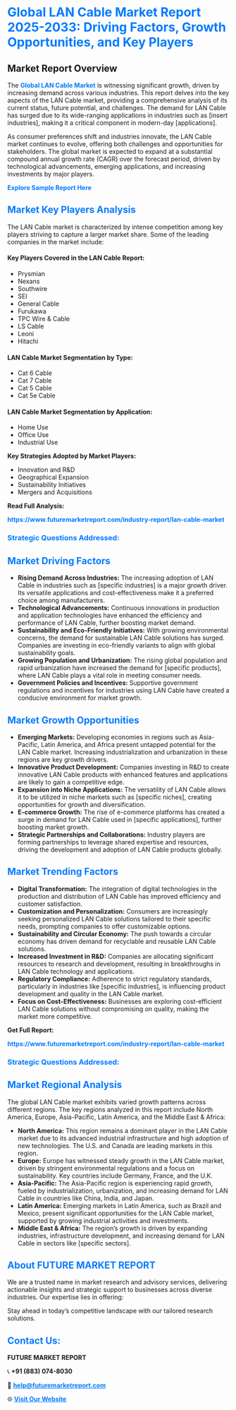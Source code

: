 <h1 style="color: #007BFF;">Global LAN Cable Market Report 2025-2033: Driving Factors, Growth Opportunities, and Key Players</h1>

<section id="overview">
<h2>Market Report Overview</h2>
<p>The <a href="https://www.futuremarketreport.com/industry-report/lan-cable-market" style="color: #007BFF; text-decoration: none;"><strong>Global LAN Cable Market</strong></a> is witnessing significant growth, driven by increasing demand across various industries. This report delves into the key aspects of the LAN Cable market, providing a comprehensive analysis of its current status, future potential, and challenges. The demand for LAN Cable has surged due to its wide-ranging applications in industries such as [insert industries], making it a critical component in modern-day [applications].</p>
<p>As consumer preferences shift and industries innovate, the LAN Cable market continues to evolve, offering both challenges and opportunities for stakeholders. The global market is expected to expand at a substantial compound annual growth rate (CAGR) over the forecast period, driven by technological advancements, emerging applications, and increasing investments by major players.</p>
</section>

<section id="overview">
<p><a href="https://www.futuremarketreport.com/request-sample/reportId=57440" style="color: #007BFF; text-decoration: none;"><strong>Explore Sample Report Here</strong></a></p>
</section>

<section id="key-players">
<h2 style="color: #007BFF;">Market Key Players Analysis</h2>
<p>The LAN Cable market is characterized by intense competition among key players striving to capture a larger market share. Some of the leading companies in the market include:</p>
<h4>Key Players Covered in the LAN Cable Report:</h4>
<ul><li>Prysmian</li><li>Nexans</li><li>Southwire</li><li>SEI</li><li>General Cable</li><li>Furukawa</li><li>TPC Wire &amp; Cable</li><li>LS Cable</li><li>Leoni</li><li>Hitachi</li></ul>
<h4>LAN Cable Market Segmentation by Type:</h4>
<ul><li>Cat 6 Cable</li><li>Cat 7 Cable</li><li>Cat 5 Cable</li><li>Cat 5e Cable</li></ul>

<h4>LAN Cable Market Segmentation by Application:</h4>
<ul><li>Home Use</li><li>Office Use</li><li>Industrial Use</li></ul>
<p><strong>Key Strategies Adopted by Market Players:</strong></p>
<ul>
<li>Innovation and R&D</li>
<li>Geographical Expansion</li>
<li>Sustainability Initiatives</li>
<li>Mergers and Acquisitions</li>
</ul>
</section>

<section>
<p><strong>Read Full Analysis: </strong></p><a href="https://www.futuremarketreport.com/industry-report/lan-cable-market" style="color: #007BFF; text-decoration: none;"><strong>https://www.futuremarketreport.com/industry-report/lan-cable-market</strong></a>
<h3 style="color: #007BFF;">Strategic Questions Addressed:</h3>
</section>

<section id="driving-factors">
<h2 style="color: #007BFF;">Market Driving Factors</h2>
<ul>
<li><strong>Rising Demand Across Industries:</strong> The increasing adoption of LAN Cable in industries such as [specific industries] is a major growth driver. Its versatile applications and cost-effectiveness make it a preferred choice among manufacturers.</li>
<li><strong>Technological Advancements:</strong> Continuous innovations in production and application technologies have enhanced the efficiency and performance of LAN Cable, further boosting market demand.</li>
<li><strong>Sustainability and Eco-Friendly Initiatives:</strong> With growing environmental concerns, the demand for sustainable LAN Cable solutions has surged. Companies are investing in eco-friendly variants to align with global sustainability goals.</li>
<li><strong>Growing Population and Urbanization:</strong> The rising global population and rapid urbanization have increased the demand for [specific products], where LAN Cable plays a vital role in meeting consumer needs.</li>
<li><strong>Government Policies and Incentives:</strong> Supportive government regulations and incentives for industries using LAN Cable have created a conducive environment for market growth.</li>
</ul>
</section>

<section id="growth-opportunities">
<h2 style="color: #007BFF;">Market Growth Opportunities</h2>
<ul>
<li><strong>Emerging Markets:</strong> Developing economies in regions such as Asia-Pacific, Latin America, and Africa present untapped potential for the LAN Cable market. Increasing industrialization and urbanization in these regions are key growth drivers.</li>
<li><strong>Innovative Product Development:</strong> Companies investing in R&D to create innovative LAN Cable products with enhanced features and applications are likely to gain a competitive edge.</li>
<li><strong>Expansion into Niche Applications:</strong> The versatility of LAN Cable allows it to be utilized in niche markets such as [specific niches], creating opportunities for growth and diversification.</li>
<li><strong>E-commerce Growth:</strong> The rise of e-commerce platforms has created a surge in demand for LAN Cable used in [specific applications], further boosting market growth.</li>
<li><strong>Strategic Partnerships and Collaborations:</strong> Industry players are forming partnerships to leverage shared expertise and resources, driving the development and adoption of LAN Cable products globally.</li>
</ul>
</section>

<section id="trending-factors">
<h2 style="color: #007BFF;">Market Trending Factors</h2>
<ul>
<li><strong>Digital Transformation:</strong> The integration of digital technologies in the production and distribution of LAN Cable has improved efficiency and customer satisfaction.</li>
<li><strong>Customization and Personalization:</strong> Consumers are increasingly seeking personalized LAN Cable solutions tailored to their specific needs, prompting companies to offer customizable options.</li>
<li><strong>Sustainability and Circular Economy:</strong> The push towards a circular economy has driven demand for recyclable and reusable LAN Cable solutions.</li>
<li><strong>Increased Investment in R&D:</strong> Companies are allocating significant resources to research and development, resulting in breakthroughs in LAN Cable technology and applications.</li>
<li><strong>Regulatory Compliance:</strong> Adherence to strict regulatory standards, particularly in industries like [specific industries], is influencing product development and quality in the LAN Cable market.</li>
<li><strong>Focus on Cost-Effectiveness:</strong> Businesses are exploring cost-efficient LAN Cable solutions without compromising on quality, making the market more competitive.</li>
</ul>
</section>

<section>
<p><strong>Get Full Report: </strong></p><a href="https://www.futuremarketreport.com/industry-report/lan-cable-market" style="color: #007BFF; text-decoration: none;"><strong>https://www.futuremarketreport.com/industry-report/lan-cable-market</strong></a>
<h3 style="color: #007BFF;">Strategic Questions Addressed:</h3>
</section>


<section id="regional-analysis">
<h2 style="color: #007BFF;">Market Regional Analysis</h2>
<p>The global LAN Cable market exhibits varied growth patterns across different regions. The key regions analyzed in this report include North America, Europe, Asia-Pacific, Latin America, and the Middle East & Africa:</p>
<ul>
<li><strong>North America:</strong> This region remains a dominant player in the LAN Cable market due to its advanced industrial infrastructure and high adoption of new technologies. The U.S. and Canada are leading markets in this region.</li>
<li><strong>Europe:</strong> Europe has witnessed steady growth in the LAN Cable market, driven by stringent environmental regulations and a focus on sustainability. Key countries include Germany, France, and the U.K.</li>
<li><strong>Asia-Pacific:</strong> The Asia-Pacific region is experiencing rapid growth, fueled by industrialization, urbanization, and increasing demand for LAN Cable in countries like China, India, and Japan.</li>
<li><strong>Latin America:</strong> Emerging markets in Latin America, such as Brazil and Mexico, present significant opportunities for the LAN Cable market, supported by growing industrial activities and investments.</li>
<li><strong>Middle East & Africa:</strong> The region’s growth is driven by expanding industries, infrastructure development, and increasing demand for LAN Cable in sectors like [specific sectors].</li>
</ul>
</section>

<footer>
<h2 style="color: #007BFF;">About FUTURE MARKET REPORT</h2>
<p>We are a trusted name in market research and advisory services, delivering actionable insights and strategic support to businesses across diverse industries. Our expertise lies in offering:</p>

<p>Stay ahead in today’s competitive landscape with our tailored research solutions.</p>

<h2 style="color: #007BFF;">Contact Us:</h2>
<p><strong>FUTURE MARKET REPORT</strong></p>
<p>📞 <strong>+91 (883) 074-8030</strong></p>
<p>📧 <strong><a href="mailto:help@futuremarketreport.com" style="color: #007BFF;">help@futuremarketreport.com</a></strong></p>
<p>🌐 <strong><a href="https://www.futuremarketreport.com/" style="color: #007BFF;">Visit Our Website</a></strong></p>
</footer>